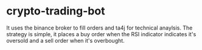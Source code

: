 # crypto-trading-bot
It uses the binance broker to fill orders and ta4j for technical anaylsis. The strategy is simple, it places a buy order when the RSI indicator indicates it's oversold and a sell order when it's overbought.                                                                                      

